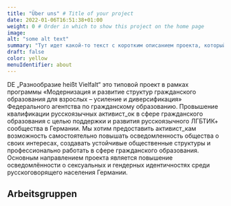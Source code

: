 ```yaml
---
title: "Über uns" # Title of your project
date: 2022-01-06T16:51:38+01:00
weight: 0 # Order in which to show this project on the home page
image:
alt: "some alt text"
summary: "Тут идет какой-то текст с коротким описанием проекта, который может быть и длинным, и которотким."
draft: false
color: yellow
menuIdentifier: about
---
```


DE „Разнообразие heißt Vielfalt“ это типовой проект в рамках программы «Модернизация и развитие структур гражданского образования для взрослых – усиление и диверсификация» Федерального агентства по гражданскому образованию. Провышение квалификации русскоязычных активист_ок в сфере гражданского образования с целью поддержки и развития русскоязычного ЛГБТИК+ сообщества в Германии. Мы хотим предоставить активист_кам возможность самостоятельно повышать осведомленность общества о своих интересах, создавать устойчивые общественные структуры и профессионально работать в сфере гражданского образования. Основным направлением проекта является повышение осведомлённости о сексуальных и гендерных идентичностях среди русскоговорящего населения Германии.

## Arbeitsgruppen
